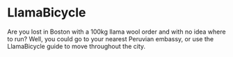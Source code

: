 # LlamaBicycle
Are you lost in Boston with a 100kg llama wool order and with no idea where to run? Well, you could go to your nearest Peruvian embassy, or use the LlamaBicycle guide to move throughout the city.
